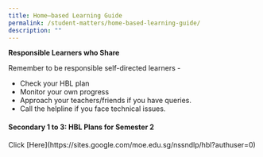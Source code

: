 ```yaml
---
title: Home–based Learning Guide
permalink: /student-matters/home-based-learning-guide/
description: ""
---
```

<p><strong>Responsible Learners who Share</strong></p>
<p>Remember to be responsible self-directed learners -</p>
<ul>
<li>Check your HBL plan</li>
<li>Monitor your own progress</li>
<li>Approach your teachers/friends if you have queries.</li>
<li>Call the helpline if you face technical issues.</li>
</ul>
<h4><strong>Secondary 1 to 3: HBL Plans for Semester 2</strong></h4>
Click [Here](https://sites.google.com/moe.edu.sg/nssndlp/hbl?authuser=0)